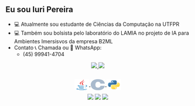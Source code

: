 ## Eu sou Iuri Pereira
- 💻 Atualmente sou estudante de Ciências da Computação na UTFPR
- 💻 Também sou bolsista pelo laboratório do LAMIA no projeto de IA para Ambientes Imersisvos da empresa B2ML
- Contato 📞 Chamada ou 💬 WhatsApp:
    - (45) 99941-4704
  
<div align="center" style="display: block">
  <a href="https://github.com/iuriapereira">
  <img height="180em" src="https://github-readme-stats.vercel.app/api?username=iuriapereira&show_icons=true&include_all_commits=true&count_private=true&bg_color=00000000"/>
  <img height="180em" src="https://github-readme-stats.vercel.app/api/top-langs/?username=iuriapereira&layout=compact&langs_count=16&bg_color=00000000"/>
</div>

<!-- <div align="center" style="display: block">
  <a href="https://github.com/iuriapereira">
  <img height="180em" src="https://github-readme-stats.vercel.app/api/pin/?username=iuriapereira&repo=https://github.com/iuriapereira/sistema-vendas.git&theme=material-palenight"/>
 </div>  -->
   
<div align="center" style="display: block; margin: 10px"><br>
  <img align="center" alt="Iuri-Java" height="30" width="40" src="https://raw.githubusercontent.com/devicons/devicon/master/icons/java/java-original.svg">
  <img align="center" alt="Iuri-C" height="30" width="40" src="https://raw.githubusercontent.com/devicons/devicon/master/icons/c/c-original.svg">
  <img align="center" alt="Iuri-Python" height="30" width="40" src="https://raw.githubusercontent.com/devicons/devicon/master/icons/python/python-original.svg">
</div>
 
<div align="center" style="display: block"> 
  <a href="https://www.linkedin.com/in/iuri-almeida-pereira/" target="_blank"><img src="https://img.shields.io/badge/-LinkedIn-%230077B5?style=for-the-badge&logo=linkedin&logoColor=white" target="_blank"></a>
  <a href = "mailto:iuri.cm1997@hotmail.com"><img src="https://img.shields.io/badge/-Gmail-%23333?style=for-the-badge&logo=gmail&logoColor=white" target="_blank"></a>
  <a href="https://instagram.com/iuriapereira" target="_blank"><img src="https://img.shields.io/badge/-Instagram-%23E4405F?style=for-the-badge&logo=instagram&logoColor=white" target="_blank"></a>
</div>

